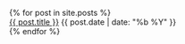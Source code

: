 <ul style="list-style-type: none;">
  {% for post in site.posts %}
    <li>
      <a href="{{ post.url | relative_url }}">{{ post.title }}</a>
      <span class="muted">{{ post.date | date: "%b %Y" }}</span>
    </li>
  {% endfor %}
</ul>
